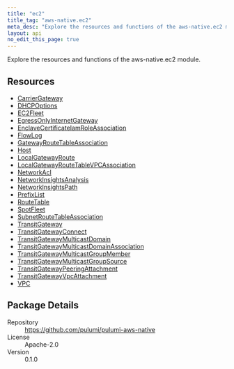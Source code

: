 ```yaml
---
title: "ec2"
title_tag: "aws-native.ec2"
meta_desc: "Explore the resources and functions of the aws-native.ec2 module."
layout: api
no_edit_this_page: true
---
```


<!-- WARNING: this file was generated by Pulumi Docs Generator. -->
<!-- Do not edit by hand unless you're certain you know what you are doing! -->

Explore the resources and functions of the aws-native.ec2 module.

<h2 id="resources">Resources</h2>
<ul class="api">
    <li><a href="carriergateway" title="CarrierGateway"><span class="symbol resource"></span>CarrierGateway</a></li>
    <li><a href="dhcpoptions" title="DHCPOptions"><span class="symbol resource"></span>DHCPOptions</a></li>
    <li><a href="ec2fleet" title="EC2Fleet"><span class="symbol resource"></span>EC2Fleet</a></li>
    <li><a href="egressonlyinternetgateway" title="EgressOnlyInternetGateway"><span class="symbol resource"></span>EgressOnlyInternetGateway</a></li>
    <li><a href="enclavecertificateiamroleassociation" title="EnclaveCertificateIamRoleAssociation"><span class="symbol resource"></span>EnclaveCertificateIamRoleAssociation</a></li>
    <li><a href="flowlog" title="FlowLog"><span class="symbol resource"></span>FlowLog</a></li>
    <li><a href="gatewayroutetableassociation" title="GatewayRouteTableAssociation"><span class="symbol resource"></span>GatewayRouteTableAssociation</a></li>
    <li><a href="host" title="Host"><span class="symbol resource"></span>Host</a></li>
    <li><a href="localgatewayroute" title="LocalGatewayRoute"><span class="symbol resource"></span>LocalGatewayRoute</a></li>
    <li><a href="localgatewayroutetablevpcassociation" title="LocalGatewayRouteTableVPCAssociation"><span class="symbol resource"></span>LocalGatewayRouteTableVPCAssociation</a></li>
    <li><a href="networkacl" title="NetworkAcl"><span class="symbol resource"></span>NetworkAcl</a></li>
    <li><a href="networkinsightsanalysis" title="NetworkInsightsAnalysis"><span class="symbol resource"></span>NetworkInsightsAnalysis</a></li>
    <li><a href="networkinsightspath" title="NetworkInsightsPath"><span class="symbol resource"></span>NetworkInsightsPath</a></li>
    <li><a href="prefixlist" title="PrefixList"><span class="symbol resource"></span>PrefixList</a></li>
    <li><a href="routetable" title="RouteTable"><span class="symbol resource"></span>RouteTable</a></li>
    <li><a href="spotfleet" title="SpotFleet"><span class="symbol resource"></span>SpotFleet</a></li>
    <li><a href="subnetroutetableassociation" title="SubnetRouteTableAssociation"><span class="symbol resource"></span>SubnetRouteTableAssociation</a></li>
    <li><a href="transitgateway" title="TransitGateway"><span class="symbol resource"></span>TransitGateway</a></li>
    <li><a href="transitgatewayconnect" title="TransitGatewayConnect"><span class="symbol resource"></span>TransitGatewayConnect</a></li>
    <li><a href="transitgatewaymulticastdomain" title="TransitGatewayMulticastDomain"><span class="symbol resource"></span>TransitGatewayMulticastDomain</a></li>
    <li><a href="transitgatewaymulticastdomainassociation" title="TransitGatewayMulticastDomainAssociation"><span class="symbol resource"></span>TransitGatewayMulticastDomainAssociation</a></li>
    <li><a href="transitgatewaymulticastgroupmember" title="TransitGatewayMulticastGroupMember"><span class="symbol resource"></span>TransitGatewayMulticastGroupMember</a></li>
    <li><a href="transitgatewaymulticastgroupsource" title="TransitGatewayMulticastGroupSource"><span class="symbol resource"></span>TransitGatewayMulticastGroupSource</a></li>
    <li><a href="transitgatewaypeeringattachment" title="TransitGatewayPeeringAttachment"><span class="symbol resource"></span>TransitGatewayPeeringAttachment</a></li>
    <li><a href="transitgatewayvpcattachment" title="TransitGatewayVpcAttachment"><span class="symbol resource"></span>TransitGatewayVpcAttachment</a></li>
    <li><a href="vpc" title="VPC"><span class="symbol resource"></span>VPC</a></li>
</ul>

<h2 id="package-details">Package Details</h2>
<dl class="package-details">
	<dt>Repository</dt>
	<dd><a href="https://github.com/pulumi/pulumi-aws-native">https://github.com/pulumi/pulumi-aws-native</a></dd>
	<dt>License</dt>
	<dd>Apache-2.0</dd>
	<dt>Version</dt>
	<dd>0.1.0</dd>
</dl>

